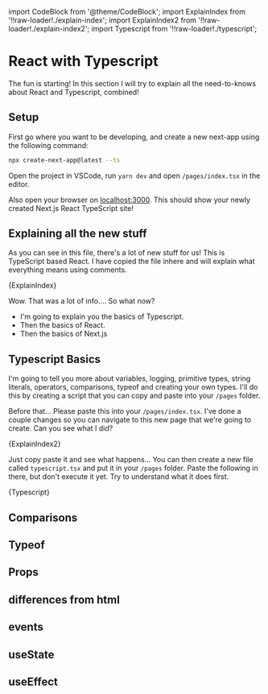 import CodeBlock from '@theme/CodeBlock';
import ExplainIndex from '!!raw-loader!./explain-index';
import ExplainIndex2 from '!!raw-loader!./explain-index2';
import Typescript from '!!raw-loader!./typescript';

# React with Typescript

The fun is starting! In this section I will try to explain all the need-to-knows about React and Typescript, combined!

## Setup

First go where you want to be developing, and create a new next-app using the following command:

```bash
npx create-next-app@latest --ts
```

Open the project in VSCode, run `yarn dev` and open `/pages/index.tsx` in the editor.

Also open your browser on [localhost:3000](http://localhost:3000). This should show your newly created Next.js React TypeScript site!

## Explaining all the new stuff

As you can see in this file, there's a lot of new stuff for us! This is TypeScript based React. I have copied the file inhere and will explain what everything means using comments.

<CodeBlock language="tsx">{ExplainIndex}</CodeBlock>

Wow. That was a lot of info.... So what now?

- I'm going to explain you the basics of Typescript.
- Then the basics of React.
- Then the basics of Next.js

## Typescript Basics

I'm going to tell you more about variables, logging, primitive types, string literals, operators, comparisons, typeof and creating your own types. I'll do this by creating a script that you can copy and paste into your `/pages` folder.

Before that... Please paste this into your `/pages/index.tsx`. I've done a couple changes so you can navigate to this new page that we're going to create. Can you see what I did?

<CodeBlock language="tsx">{ExplainIndex2}</CodeBlock>

Just copy paste it and see what happens... You can then create a new file called `typescript.tsx` and put it in your `/pages` folder. Paste the following in there, but don't execute it yet. Try to understand what it does first.

<CodeBlock language="tsx">{Typescript}</CodeBlock>

## Comparisons

## Typeof

## Props

## differences from html

## events

## useState

## useEffect
